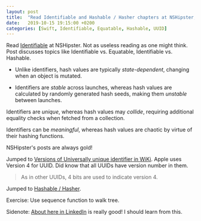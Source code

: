 ```yaml
---
layout: post
title:  "Read Identifiable and Hashable / Hasher chapters at NSHipster; TIL Apple is using version 4 of UUID"
date:   2019-10-15 19:15:00 +0200
categories: [Swift, Identifiable, Equatable, Hashable, UUID]
---
```

Read [Identifiable](https://nshipster.com/identifiable/) at NSHipster. Not as useless reading as one might think. Post discusses topics like Identifiable vs. Equatable, Identifiable vs. Hashable.

* Unlike identifiers, hash values are typically _state-dependent_, changing when an object is mutated.

* Identifiers are _stable_ across launches, whereas hash values are calculated by randomly generated hash seeds, making them _unstable_ between launches.

Identifiers are _unique_, whereas hash values may _collide_, requiring additional equality checks when fetched from a collection.

Identifiers can be _meaningful_, whereas hash values are chaotic by virtue of their hashing functions.

NSHipster's posts are always gold!

Jumped to [Versions of Universally unique identifier in WiKi](https://en.wikipedia.org/wiki/Universally_unique_identifier#Versions). Apple uses Version 4 for UUID. Did know that all UUIDs have version number in them.

> As in other UUIDs, 4 bits are used to indicate version 4.

Jumped to [Hashable / Hasher](https://nshipster.com/hashable/).

Exercise: Use sequence function to walk tree.

Sidenote: [About here in LinkedIn](https://www.linkedin.com/in/iurimatsuura/) is really good! I should learn from this.
